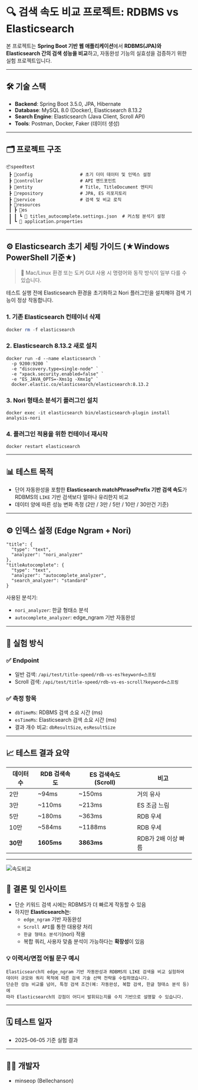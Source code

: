 # 🔍 검색 속도 비교 프로젝트: RDBMS vs Elasticsearch

본 프로젝트는 **Spring Boot 기반 웹 애플리케이션**에서 **RDBMS(JPA)와 Elasticsearch 간의 검색 성능을 비교**하고, 자동완성 기능의 
실효성을 검증하기 위한 실험 프로젝트입니다.

---

## 🛠 기술 스택

- **Backend**: Spring Boot 3.5.0, JPA, Hibernate
- **Database**: MySQL 8.0 (Docker), Elasticsearch 8.13.2
- **Search Engine**: Elasticsearch (Java Client, Scroll API)
- **Tools**: Postman, Docker, Faker (데이터 생성)

---

## 🗂 프로젝트 구조

```
📦speedtest
 ┣ 📂config                  # 초기 더미 데이터 및 인덱스 설정
 ┣ 📂controller              # API 엔드포인트
 ┣ 📂entity                  # Title, TitleDocument 엔티티
 ┣ 📂repository              # JPA, ES 리포지토리
 ┣ 📂service                 # 검색 및 비교 로직
 ┣ 📂resources
 ┃ ┣ 📂es
 ┃ ┃ ┗ 📜 titles_autocomplete.settings.json  # 커스텀 분석기 설정
 ┃ ┗ 📜 application.properties
```


---

## ⚙ Elasticsearch 초기 세팅 가이드 (★Windows PowerShell 기준★)

> 📌 Mac/Linux 환경 또는 도커 GUI 사용 시 명령어와 동작 방식이 일부 다를 수 있습니다.

테스트 실행 전에 Elasticsearch 환경을 초기화하고 Nori 플러그인을 설치해야 검색 기능이 정상 작동합니다.

### 1. 기존 Elasticsearch 컨테이너 삭제
```powershell
docker rm -f elasticsearch
```
### 2. Elasticsearch 8.13.2 새로 설치
```
docker run -d --name elasticsearch `
  -p 9200:9200 `
  -e "discovery.type=single-node" `
  -e "xpack.security.enabled=false" `
  -e "ES_JAVA_OPTS=-Xms1g -Xmx1g" `
  docker.elastic.co/elasticsearch/elasticsearch:8.13.2
```
### 3. Nori 형태소 분석기 플러그인 설치
```
docker exec -it elasticsearch bin/elasticsearch-plugin install analysis-nori
```
### 4. 플러그인 적용을 위한 컨테이너 재시작
```
docker restart elasticsearch
```


---

## 📊 테스트 목적

- 단어 자동완성을 포함한 **Elasticsearch matchPhrasePrefix 기반 검색 속도**가 RDBMS의 `LIKE` 기반 검색보다 얼마나 유리한지 비교
- 데이터 양에 따른 성능 변화 측정 (2만 / 3만 / 5만 / 10만 / 30만건 기준)

---

## ⚙ 인덱스 설정 (Edge Ngram + Nori)

```jsonc
"title": {
  "type": "text",
  "analyzer": "nori_analyzer"
},
"titleAutocomplete": {
  "type": "text",
  "analyzer": "autocomplete_analyzer",
  "search_analyzer": "standard"
}
```

사용된 분석기:
- `nori_analyzer`: 한글 형태소 분석
- `autocomplete_analyzer`: edge_ngram 기반 자동완성

---

## 🧪 실험 방식

### ✅ Endpoint
- 일반 검색: `/api/test/title-speed/rdb-vs-es?keyword=스프링`
- Scroll 검색: `/api/test/title-speed/rdb-vs-es-scroll?keyword=스프링`

### ✅ 측정 항목
- `dbTimeMs`: RDBMS 검색 소요 시간 (ms)
- `esTimeMs`: Elasticsearch 검색 소요 시간 (ms)
- 결과 개수 비교: `dbResultSize`, `esResultSize`

---

## 📈 테스트 결과 요약

| 데이터 수 | RDB 검색속도   | ES 검색속도 (Scroll) | 비고 |
|-----------|------------|------------------|------|
| 2만       | ~94ms      | ~150ms           | 거의 유사 |
| 3만       | ~110ms     | ~213ms           | ES 조금 느림 |
| 5만       | ~180ms     | ~363ms           | RDB 우세 |
| 10만      | ~584ms     | ~1188ms          | RDB 우세 |
| **30만**  | **1605ms** | **3863ms**       | RDB가 2배 이상 빠름 |

---


![속도비교](https://github.com/user-attachments/assets/ca2ce005-3235-44ee-9d78-186a0bc973fa)




## 📌 결론 및 인사이트

- 단순 키워드 검색 시에는 RDBMS가 더 빠르게 작동할 수 있음
- 하지만 **Elasticsearch는**:
    - `edge_ngram` 기반 자동완성
    - `Scroll API`를 통한 대용량 처리
    - `한글 형태소 분석기`(nori) 적용
    - 복합 쿼리, 사용자 맞춤 분석이 가능하다는 **확장성**이 있음

### 💡 이력서/면접 어필 문구 예시

```
Elasticsearch의 edge_ngram 기반 자동완성과 RDBMS의 LIKE 검색을 비교 실험하여
데이터 규모와 쿼리 목적에 따른 검색 기술 선택 전략을 수립하였습니다.
단순한 성능 비교를 넘어, 특정 검색 조건(예: 자동완성, 복합 검색, 한글 형태소 분석 등)에 
따라 Elasticsearch의 강점이 어디서 발휘되는지를 수치 기반으로 설명할 수 있습니다.

```

---

## 🗓 테스트 일자

- 2025-06-05 기준 실험 결과

---

## 🧑‍💻 개발자

- minseop (Bellechanson)
